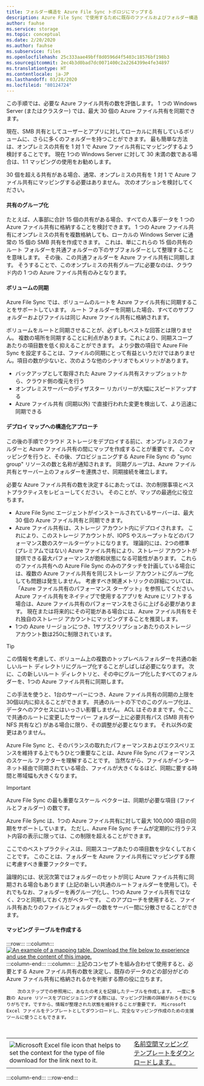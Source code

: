```yaml
---
title: フォルダー構造を Azure File Sync トポロジにマップする
description: Azure File Sync で使用するために既存のファイルおよびフォルダー構造を Azure ファイル共有にマップします。移行ドキュメント間で共有する一般的なテキスト ブロック。
author: fauhse
ms.service: storage
ms.topic: conceptual
ms.date: 2/20/2020
ms.author: fauhse
ms.subservice: files
ms.openlocfilehash: 25c333aae49bff8d0596d4f5403c18576bf198b3
ms.sourcegitcommit: 2ec4b3d0bad7dc0071400c2a2264399e4fe34897
ms.translationtype: HT
ms.contentlocale: ja-JP
ms.lasthandoff: 03/28/2020
ms.locfileid: "80124724"
---
```

この手順では、必要な Azure ファイル共有の数を評価します。 1 つの Windows Server (またはクラスター) では、最大 30 個の Azure ファイル共有を同期できます。

現在、SMB 共有としてユーザーとアプリに対してローカルに共有しているボリュームに、さらに多くのフォルダーを持つことができます。 最も簡単な方法は、オンプレミスの共有を 1 対 1 で Azure ファイル共有にマッピングするよう検討することです。 現在 1つの Windows Server に対して 30 未満の数である場合は、1:1 マッピングの使用をお勧めします。

30 個を超える共有がある場合、通常、オンプレミスの共有を 1 対 1 で Azure ファイル共有にマッピングする必要はありません。
次のオプションを検討してください。

#### <a name="share-grouping"></a>共有のグループ化

たとえば、人事部に合計 15 個の共有がある場合、すべての人事データを 1 つの Azure ファイル共有に格納することを検討できます。 1 つの Azure ファイル共有にオンプレミスの共有を複数格納しても、ローカルの Windows Server に通常の 15 個の SMB 共有を作成できます。 これは、単にこれらの 15 個の共有のルート フォルダーを共通フォルダーの下のサブフォルダーとして整理することを意味します。 その後、この共通フォルダーを Azure ファイル共有に同期します。 そうすることで、このオンプレミスの共有グループに必要なのは、クラウド内の 1 つの Azure ファイル共有のみとなります。

#### <a name="volume-sync"></a>ボリュームの同期

Azure File Sync では、ボリュームのルートを Azure ファイル共有に同期することをサポートしています。
ルート フォルダーを同期した場合、すべてのサブフォルダーおよびファイルは同じ Azure ファイル共有に格納されます。

ボリュームをルートと同期させることが、必ずしもベストな回答とは限りません。 複数の場所を同期することに利点があります。これにより、同期スコープあたりの項目数を低く抑えることができます。 より少数の項目で Azure File Sync を設定することは、ファイルの同期にとって有益というだけではありません。項目の数が少ないと、次のような他のシナリオでもメリットがあります。

* バックアップとして取得された Azure ファイル共有スナップショットから、クラウド側の復元を行う
* オンプレミスサーバーのディザスター リカバリーが大幅にスピードアップする
* Azure ファイル共有 (同期以外) で直接行われた変更を検出して、より迅速に同期できる

#### <a name="a-structured-approach-to-a-deployment-map"></a>デプロイ マップへの構造化アプローチ

この後の手順でクラウド ストレージをデプロイする前に、オンプレミスのフォルダーと Azure ファイル共有の間にマップを作成することが重要です。 このマッピングを行うと、その後、プロビジョニングする Azure File Sync の "sync group" リソースの数と名称が通知されます。 同期グループは、Azure ファイル共有とサーバー上のフォルダーを連携させ、同期接続を確立します。

必要な Azure ファイル共有の数を決定するにあたっては、次の制限事項とベストプラクティスをレビューしてください。 そのことが、マップの最適化に役立ちます。

* Azure File Sync エージェントがインストールされているサーバーは、最大 30 個の Azure ファイル共有と同期できます。
* Azure ファイル共有は、ストレージ アカウント内にデプロイされます。 これにより、このストレージ アカウントが、IOPS やスループットなどのパフォーマンス数のスケールターゲットになります。 理論的には、2つの標準 (プレミアムではない) Azure ファイル共有により、ストレージ アカウントが提供できる最大パフォーマンスが飽和状態になる可能性があります。 これらのファイル共有への Azure File Sync のみのアタッチを計画している場合には、複数の Azure ファイル共有を同じストレージ アカウントにグループ化しても問題は発生しません。 考慮すべき関連メトリックの詳細については、「Azure ファイル共有のパフォーマンス ターゲット」を参照してください。 Azure ファイル共有をネイティブで使用するアプリを Azure にリフトする場合は、Azure ファイル共有のパフォーマンスをさらに上げる必要があります。 現在または将来的にその可能がある場合には、Azure ファイル共有をそれ独自のストレージ アカウントにマッピングすることを推奨します。
* 1つの Azure リージョンにつき、1サブスクリプションあたりのストレージ アカウント数は250に制限されています。

> [!TIP]
> この情報を考慮して、ボリューム上の複数のトップレベルフォルダーを共通の新しいルート ディレクトリにグループ化することがしばしば必要になります。 次に、この新しいルート ディレクトリと、その中にグループ化したすべてのフォルダーを、1つの Azure ファイル共有に同期します。                                                    

この手法を使うと、1台のサーバーにつき、Azure ファイル共有の同期の上限を30個以内に抑えることができます。
共通のルートの下でのこのグループ化は、データへのアクセスにはいっさい影響しません。 ACL はそのままです。今ここで共通のルートに変更したサーバー フォルダー上に必要共有パス (SMB 共有や NFS 共有など) がある場合に限り、その調整が必要となります。 それ以外の変更はありません。

Azure File Sync と、そのバランスの取れたパフォーマンスおよびエクスペリエンスを維持する上でもうひとつ重要なことは、Azure File Sync パフォーマンスのスケール ファクターを理解することです。 当然ながら、ファイルがインターネット経由で同期されている場合、ファイルが大きくなるほど、同期に要する時間と帯域幅も大きくなります。

> [!IMPORTANT]
> Azure File Sync の最も重要なスケール ベクターは、同期が必要な項目 (ファイルとフォルダー) の数です。

Azure File Sync は、1つの Azure ファイル共有に対して最大 100,000 項目の同期をサポートしています。 ただし、Azure File Sync チームが定期的に行うテスト内容の表示に限っては、この制限を超えることができます。

ここでのベストプラクティスは、同期スコープあたりの項目数を少なくしておくことです。 このことは、フォルダーを Azure ファイル共有にマッピングする際に考慮すべき重要ファクターです。

論理的には、状況次第ではフォルダーのセットが同じ Azure ファイル共有に同期される場合もあります (上記の新しい共通のルートフォルダーを使用して)。それでもなお、フォルダーを再グループ化し、1つの Azure ファイル共有ではなく、2つと同期しておく方がベターです。 このアプローチを使用すると、ファイル共有あたりのファイルとフォルダーの数をサーバー間に分散させることができます。

#### <a name="create-a-mapping-table"></a>マッピング テーブルを作成する

:::row:::
    :::column:::
        [![](media/storage-files-migration-namespace-mapping/namespace-mapping.png "An example of a mapping table. Download the file below to experience and use the content of this image.")](media/storage-files-migration-namespace-mapping/namespace-mapping-expanded.png#lightbox)
    :::column-end:::
    :::column:::
        上記のコンセプトを組み合わせて使用すると、必要とする Azure ファイル共有の数を決定し、既存のデータのどの部分がどの Azure ファイル共有に格納されるかを判断する際の役に立ちます。
        
        次のステップでの参照用に、あなたの考えを記録したテーブルを作成します。 一度に多数の Azure リソースをプロビジョニングする際には、マッピング計画の詳細がおろそかになりがちです。ですから、情報が整理された状態を維持することが重要です。 Microsoft Excel ファイルをテンプレートとしてダウンロードし、完全なマッピング作成のための支援ツールに使うこともできます。

[//]: # (HTML 表示は、入れ子になった2列のテーブルを追加するための唯一の方法です。ここでは、作業イメージの解析とテキスト/ハイパーリンクが同じ行にあります。)

<br>
<table>
    <tr>
        <td>
            <img src="media/storage-files-migration-namespace-mapping/excel.png" alt="Microsoft Excel file icon that helps to set the context for the type of file download for the link next to it.">
        </td>
        <td>
            <a href="https://download.microsoft.com/download/1/8/D/18DC8184-E7E2-45EF-823F-F8A36B9FF240/Azure File Sync - Namespace Mapping.xlsx">名前空間マッピング テンプレートをダウンロードします。</a>
        </td>
    </tr>
</table>
    :::column-end:::
:::row-end:::
